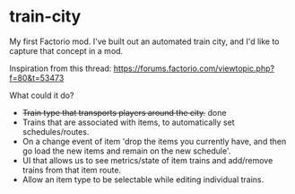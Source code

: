 # train-city

My first Factorio mod. I've built out an automated train city, and I'd like to capture that concept in a mod.

Inspiration from this thread: https://forums.factorio.com/viewtopic.php?f=80&t=53473

What could it do?
- ~~Train type that transports players around the city.~~ done
- Trains that are associated with items, to automatically set schedules/routes.
- On a change event of item 'drop the items you currently have, and then go load the new items and remain on the new schedule'.
- UI that allows us to see metrics/state of item trains and add/remove trains from that item route.
- Allow an item type to be selectable while editing individual trains.
